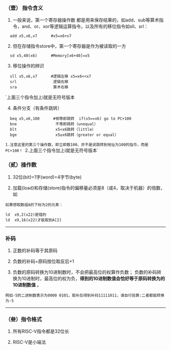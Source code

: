 ### （壹） 指令含义

1. 一般来说，第一个寄存器操作数 都是用来保存结果的，如add、sub等算术指令，and、or、xor等逻辑运算指令，以及所有的移位指令如sll、srl：

```RISC-V
  add x5,x6,x7      #x5=x6+x7
```

2. 但在存储指令store中，第一个寄存器是作为被读取的一方

```RISC-V
  sd x5,40(x6)      #Memory[x6+40]=x5
```

3. 移位操作的辨识

```RISC-V
  sll x5,x6,x7      #逻辑左移 x5=x6<<x7
  srl                逻辑右移
  sra                算术右移
```
   `上面三个指令加上i就是无符号版本

4. 条件分支（有条件跳转）

```RISC-V
  beq x5,x6,100      #相等即跳转  if(x5==x6) go to PC+100
  bne                 不等即跳转（unequal）
  blt                 x5<x6跳转（little）
  bge                 x5≥x6跳转（greater or equal）
```

`1.注意这里的第三个操作数，即立即数100，并不是说跳转到地址为100的指令，而是PC+100！
`2.上面三个指令加上i就是无符号版本`


### （贰）操作数

1. 32位(bit)=1字(word)=4字节(byte)

2. 加载(load)和存储(store)指令的偏移量必须是8（或4，取决于机器）的倍数，如

```RISC-V
如果想取数组A的下标为2的元素：

ld  x9,2(x22)是错的
ld  x9,16(x22)才能取到A[2]
```

---
### 补码

1. 正数的补码等于其原码

2. 负数的补码=原码按位取反后+1

3. 负数的原码转换为10进制数时，不会把最高位的权算作负数；
   负数的补码转换为10进制时，最高位的权为负，**得到的10进制数值会恰好等于原码转换为的10进制数值** 。
```
例如-5的二进制数表示为0000 0101，取补后得到补码11111011，请自行验算:二者都能转换为-5
```
 
---
### （叁）指令格式

1.  所有RISC-V指令都是32位长
 
2.  RISC-V是小端法
